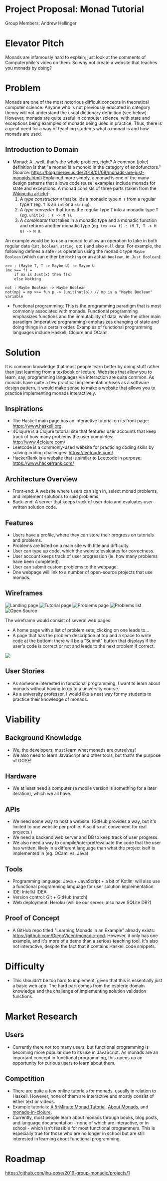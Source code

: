 # Project Proposal: Monad Tutorial
Group Members:
Andrew Hellinger

# Elevator Pitch

Monads are infamously hard to explain; just look at the comments of Computerphile's video on them. So why not create a website that teaches you monads by doing?

# Problem

Monads are one of the most notorious difficult concepts in theoretical computer science. Anyone who is not previously educated in category theory will not understand the usual dictionary definition (see below). However, monads are quite useful in computer science, with state and exceptions being examples of monads being used in practice. Thus, there is a great need for a way of teaching students what a monad is and how monads are used.

## Introduction to Domain

- Monad: A...well, that's the whole problem, right? A common (joke) definition is that "a monad is a monoid in the category of endofunctors." (Source: https://blog.merovius.de/2018/01/08/monads-are-just-monoids.html)
Explained more simply, a monad is one of the many design patterns that allows code reuse; examples include monads for state and exceptions. A monad consists of three parts (taken from the [Wikipedia article](https://en.wikipedia.org/wiki/Monad_(functional_programming))):
    1. A _type constructor_ `M` that builds a monadic type `M T` from a regular type `T` (eg. `T` is an `int` or a `string`).
    2. A _type converter_ that turns the regular type `T` into a monadic type `T` (eg. `unit(x) : T -> M T`).
    3. A _combinator_ that takes in  a monadic type and a monadic function and returns another monadic type (eg. `(mx >>= f) : (M T, T -> M U) -> M U`.

An example would be to use a monad to allow an operation to take in both regular data (`int`, `boolean`, `string`, etc.) and also `null` data. For example, the following defines a safe `not` operation using the monadic type `Maybe Boolean` (which can either be `Nothing` or an actual `boolean`, ie. `Just Boolean`):
```
>>= : (Maybe T, T -> Maybe U) -> Maybe U
(mx >== f) =
    if mx is Just(x) then f(x)
    else Nothing

not : Maybe Boolean -> Maybe Boolean
not(mp) = mp >>= fun p -> (unit(not(p)) // mp is a "Maybe Boolean" variable
```

- Functional programming: This is the programming paradigm that is most commonly associated with monads. Functional programming emphasizes functions and the immutability of data, while the other main paradigm (imperative programming) emphasizes changing of state and doing things in a certain order. Examples of functional programming languages include Haskell, Clojure and OCaml.

# Solution

It is common knowledge that most people learn better by doing stuff rather than
just learning from a textbook or lecture. Websites that allow you to learn, say, programming languages via interaction are quite common. As monads have quite a few practical implementation/uses as a software design pattern, it would make sense to make a website that allows you to practice implementing monads interactively.

## Inspirations

- The Haskell main page has an interactive tutorial on its front page:
https://www.haskell.org
- 4Clojure is a Clojure tutorial site that features user accounts that keep track of how many problems the user completes:
http://www.4clojure.com/
- Leetcode is a commonly-used website for practicing coding skills by solving coding challenges:
https://leetcode.com/
- HackerRank is a website that is similar to Leetcode in purpose:
https://www.hackerrank.com/

## Architecture Overview

- Front-end: A website where users can sign in, select monad problems, and implement solutions to said problems.
- Back-end: A server that keeps track of user data and evaluates user-written solution code.

## Features

- Users have a profile, where they can store their progress on tutorials and problems.
- Problems are listed on a main site with title and difficulty.
- User can type up code, which the website evaluates for correctness.
- User account keeps track of user progression (ie. how many problems have been completed).
- User can submit custom problems to the webpage.
- One webpage will link to a number of open-source projects that use monads.

## Wireframes

![Landing page](https://lh3.googleusercontent.com/KCyogUEw2ZKSvJAUBdnxW7vChcTR0vRSOKaphBes8at2mwhWHG726t1e8CESLBTUnWKiyk008IOCJBnX0MKFCnR8xHST77gF0_9kIwEa_Ekn6H1VlgCDWugZW_Q1JztHa7tuuw0FpbeSTthmZwNZv2Vpn6PQLDvidI8NO_C3yCUYpjxegT_76gppaoMboZvLUkngy5_pBTMsvTT-kdOSpJ1k9EugdsS_DF5M6xoJULPxFkCFj8NzkGkOCIxq4ohfjlmzm_3vobRX_xHre8PXVkfGexQmHpHZukSW1brVV7CMgQRLDYEBQr1PLDwoQxFtnilU58jdX6WdnaJeCbm3newR1eYjvMi9b44MBZJLLMj-danXXq_-kDOT2NGHueytSwdo2qFWUitfjWdDyvxeXYTaVzafkEjUp-vv2qRgXlRjdS0AU06vG3XIJAYQHpUWg0sSSmWkRHWG3Gh66CnfZu97gcnzjtaCdg9Hi8LiKZ4uNBintWsKo-3bRV-JL_XQT9ebyiJh4WWWnp3NfCjIeM5BbYrYRdSp9XHCJkFM5ANsTXAv-SEDx68-cEXqKK4ccBOPKB1-Ua4kEVdu9rX2CNQKytB0wJpLy5UhdXmfOdchcf7S7vlA3TaMdfDrLAijENMxODUYgq1aYp4LmTumHJSsl8YNrdplq0noly4lxNKASfr6FPdl1Fg=w1080-h810-no)
![Tutorial page](https://lh3.googleusercontent.com/PPguzAXRwVoGdujYUjl879yBQpF427iMO57hp_B-VRkVZqiIyqF6mqmvcs_05snHGTj-sQV5nyA-r8-8Aeggif53gqob8NLafdEVgCYp9-bAYbuNuye6ODONcbPzdwlcp0r_uKs1ACrDyLMQfGL7IvKPMOJYtCjG9txPOfHIeT_80CAN6wkYxwWvIwHd35Hwa8ByCxnhXxszNxqcHoG_O3UCqNaUPQTn1ph542-_8D4LF-N3ZC0N89_Bwn6EtP7Y3AD95W5Te4UG9FdsZ-ORgbl5MN3zCiBori-7lsyaiaETCvrL7thuj1W0HHufz8Sc1UD2EZEVcdyGKSKcQeR-SvqUEucUHG-pmOs7iWnyc2nRzLRGnST7-s6u5vkt-aw1k1xA46_tKh6583JynOajHPM2-t94M8VjEvP2EZeb1xbwkwYHm3nIKfQqgDpc9H499tGmOASMRVwaSnRVQNQjpj1fXsXLpHc7gwg2GVb5Yu0owtlLJyqSqh-GhHrzAWlrcyQoXYxK1O3-FsSDuwfcpze2RRUo-v9T7qzZMl0B1XIwiZZLe2PLpzwAyAh01i2X_980JzX9LYbIbYGWcQNoZLhFthHS31MGITqvKfmrBlEvpCpSFPtL9EbAwqeOUlhRSQscqAG3Q8NAnZ1GBLJVkVC4MjfWCTTMTSWZXeoOeu5SL1AvHpKWqxs=w628-h837-no)
![Problems page](https://lh3.googleusercontent.com/EKd18eH3aTVI_1H9_DgtN7mxK1tPwUfFXYdunLyxI5Ki4NVqoSWNXGqUEnMdFtwqZing9PIZHmrbfcpVF2IU8zN4-BKke9CrA7ptxidIKPXsWncS7h_-O-6VIXk0bv26O2UZUPHGQ0PvwLlzzloRNz9L47yb4qNMbTHJ6d90NhPgyrZv6FoR_KZchbf7eoLHaqeUoXzI-C61Ar6SRVzfzFKX1Pdqk05LvCmpbh3hAE8ZVCkHojoBS39kXlL8YoqelW1sPFNWq0O9f1SPwdZRj4wJ7Sti_GpekTm5LHbpGVD_sT5SAsNfNuo3JOjAIJH4KP7H8TdGHPSn6_Qp0iYxCwQZXMUwT0s6LLjx7K9UpT7nYZsMqQS2ySUEf3epeKCcZC5hcpaPqg3MkStnLs0ZrpVkP5-QN2vGTm37xFv92WwKipl28aSfugynNdnmPA4H6Rg9A9YvT7IIxgbtDSDZQz9Sdyw1LYXZUHQ2aC5vYR5GXtvYlK-TFYbwnVgZeZvun86dtHt_H8zF810d9dgRBJ5rFfHfAE7-e7iMUbK4RQcvg2s5-DARqv61exXKIErTEmntMI0wDIophsM0QE3rq84W_Yk594v3Z1GIT6fS_UsdPXnzpJnT-5cDH8QfdwABOnLwfAu76FamkdgnwsOatMuy3gzes9lTpePvblwmBu9hjrvRd9e7tGU=w956-h837-no)
![Problems list](https://lh3.googleusercontent.com/35PQnaCIFOXcA5Z1yjLM-ndRX0aP61r6mp2qSjSBS-S6RL4jPPhBDS2JuC_OOlSnKQuE1KkxqRF9oZEESHJ5v7dEwbSUuZwaRxRyOWSZPKQYEOZS81XC16h7PNVt2XULvWzdxirkEQxzO4lb7B4WVyPhG4f94iUFYqweo2ZWTgwqYgP7RePYdaYKYq88ff5Mfj3igZGYaz-GvFG6Ml0shFG0Okkwqsap1z7ujqKOg1o02rSm3B98AqlT7T882WvVGsjoGsG1o3yUKiXfhVoOoxF8zMzIJJGDvRu_hJgvfxcPQAvj75iFZsGb6IC7wKAjnvIDGzDeTdADTMaTvmSgHM7upiGgpX88BVANhjCRqt6Q7ImyLM-4828ugdQAJ0_G0kEbaE8XjtBDS6dkJorgfK5p2vl-Ejqq9y_FtCYtQVc7D2vaGS4qM4g7pAK2nygLsPoD4UP4Ne4SRofSwysoLBHGuhHxTh-VCz2N2kmkKg70_Moa-dgPCxFuWn69gboOUZQbQ6NHsQVDQh8lwsAwizYCNXowcwQ4XA9rs7JlJFqJiuYSCmVddJ19VI2mALEzAHxAReku4sCbQY7mflqqFNL3HyJfneq73J7iO_cK3dJujO6szk6Y8tlP7rk40m1GIYld6BP6rX3L15ix8oTMHBArtKaTJ-VAnLWeLqjXMamSa2crILqDJWs=w1080-h810-no)
![Open Source](https://lh3.googleusercontent.com/RMtR6LorB6zw_agQxzMR3g3R3hnYx9_Jj5UjJF5nCmvU4hUoN0hLz7k7W2rx1vhLBzbBJm6D3k2Eijjg36JKqr5o_wUKJhVLQjVrJduUxv4FZHUlbIFypnVNhia7fsoCBvZ8RiGeoDai_V_7EwW-NqL_iJwtBCtqz6cI2u10QXcaJE8gKuqjyrRLigATNerksSwowMHhwO0rlxfE0U4UNA4Zj1oUKW_8K5NSAnRRnS2SlrIgVL1igtn_41Iu0ZB-BMswoI7ZKipP1M3dIo9QDmPMgC50u2BuclaIosL8esLq_mRDRK2zJLgneMiS5PwkfKDGLVewj5ZBqt_LsBS6Boo1g4ZU6OVZf20FAzwuZ1VANT5-37jTriId5GrMypbktOuqunMCl7kJKN9n4NKAbQcYxGeh-wBlSaLi8t9dt5eULKH9RY3A09lO2wBqtV4laEsj0Go3lMvnEQKvNo4u9YjQXlXFEdvuMOczodjLAU38n2uvcF2DeweileJkqkd0ZmVnWR3gJQjr_HXIo7rnrL7A2XbAJNIdAgokTGdCPKubLaG0-ZqBAI-U3StnwV0QoTsTjD7AF7PmPDPk50i0lpJyXCh6ceiQRRKd0zgcw5H_64uyXooactJAWhIS8n91Aqa485fEsjtaF5e4ejVhEpmHmnyTbvjtFslxVo_aAAHa5B3KdW8fyKI=w628-h837-no)


The wireframe would consist of several web pages:
- A home page with a list of problem sets; clicking on one leads to...
- A page that has the problem description at top and a space to write code at the bottom; there will be a "Submit" button that displays if the user's code is correct or not and leads to the next problem if correct.

![](<!-- TODO -->)

## User Stories
- As someone interested in functional programming, I want to learn about monads without having to go to a university course.
- As a university professor, I would like a neat way for my students to practice their knowledge of monads.

# Viability

## Background Knowledge

- We, the developers, must learn what monads are ourselves!
- We also need to learn JavaScript and other tools, but that's the purpose of OOSE!    

## Hardware

- We at least need a computer (a mobile version is something for a later iteration), which we all have.

## APIs

- We need some way to host a website. (GitHub provides a way, but it's limited to one website per profile. Also it's not convenient for real projects.)
- We need a backend web server and DB to keep track of user progress.
- We also need a way to compile/interpret/evaluate the code that the user has written, likely in a different language than what the project iself is implemented in (eg. OCaml vs. Java).

## Tools

- Programming language: Java + JavaScript + a bit of Kotlin; will also use a functional programming language for user solution implementation
- IDE: IntelliJ IDEA
- Version control: Git + GitHub (natch)
- Web deployment: Heroku (will be our server; also have SQLite DB?)

## Proof of Concept

- A GitHub repo titled "Learning Monads in an Example" already exists: https://github.com/DiegoVicen/monadic-gcd. However, it only has one example, and it's more of a demo than a serious teaching tool. It's also not interactive, despite the fact that it contains Haskell code snippets.

# Difficulty

- This shouldn't be too hard to implement, given that this is essentially just a basic web app. The hard part comes from the esoteric domain knowledge and the challenge of implementing solution validation functions.

# Market Research

## Users

- Currently there not too many users, but functional programming is becoming more popular due to its use in JavaScript. As monads are an important concept in functional programming, this opens up an opportunity for curious users to learn about them.

## Competition

- There are quite a few online tutorials for monads, usually in relation to Haskell. However, none of them are interactive and mostly consist of either text or videos.
- Example tutorials: [A 5-Minute Monad Tutorial](http://www.cs.cornell.edu/~akhirsch/monads.html), [About Monads](https://www.haskell.org/tutorial/monads.html), and [monads-in-clojure](https://github.com/khinsen/monads-in-clojure).
- Currently, most people learn about monads through books, blog posts, and language documentation - none of which are interactive, or in school - which isn’t feasible for most functional programmers. This is especially true for those who are no longer in school but are still interested in learning about functional programming.

# Roadmap

https://github.com/jhu-oose/2019-group-monadic/projects/1
